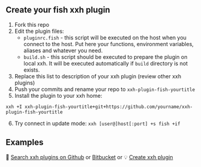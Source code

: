 ## Create your fish xxh plugin
1. Fork this repo
2. Edit the plugin files:
    * `pluginrc.fish` -  this script will be executed on the host when you connect to the host. Put here your functions, environment variables, aliases and whatever you need.
    * `build.sh` - this script should be executed to prepare the plugin on local xxh. It will be executed automatically if `build` directory is not exists.
3. Replace this list to description of your xxh plugin (review other xxh plugins)
4. Push your commits and rename your repo to `xxh-plugin-fish-yourtitle`
5. Install the plugin to your xxh home:
```
xxh +I xxh-plugin-fish-yourtitle+git+https://github.com/yourname/xxh-plugin-fish-yourtitle
```
6. Try connect in update mode: `xxh [user@]host[:port] +s fish +if`

## Examples

🔎 [Search xxh plugins on Github](https://github.com/search?q=xxh-plugin-fish&type=Repositories) or [Bitbucket](https://bitbucket.org/repo/all?name=xxh-plugin-fish) or 💡 [Create xxh plugin](https://github.com/xxh/xxh-plugin-fish-example)
